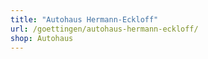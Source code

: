 ```yaml
---
title: "Autohaus Hermann-Eckloff"
url: /goettingen/autohaus-hermann-eckloff/
shop: Autohaus
---
```

